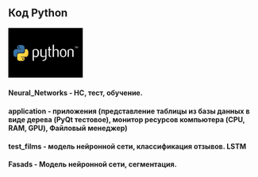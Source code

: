 ## Код Python


<div>
  <img src="https://github.com/drug173/drug173/blob/main/image/python1.jpg" width="150" height="100"/>
</div>

#### Neural_Networks  - НС, тест, обучение.
#### application  - приложения (представление таблицы из базы данных в виде дерева (PyQt тестовое), монитор ресурсов компьютера (CPU, RAM, GPU), Файловый менеджер)
#### test_films - модель нейронной сети, классификация отзывов. LSTM 
#### Fasads - Модель нейронной сети, сегментация.
